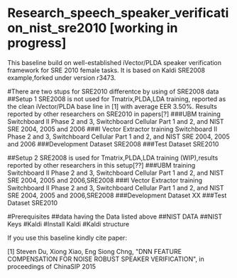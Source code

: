 # Research_speech_speaker_verification_nist_sre2010 [working in progress]




This baseline build on well-established iVector/PLDA speaker verification framework for SRE 2010 female tasks.
It is based on Kaldi SRE2008 example,forked under version r3473.

#There are two stups for SRE2010 differentce by using of SRE2008 data
##Setup 1 
SRE2008 is not used for Tmatrix,PLDA,LDA training, reported as the clean iVector/PLDA base line in [1] with average EER 3.50%. Results reported by other researchers on SRE2010 in papers[?]
###UBM training
Switchboard II Phase 2 and 3, Switchboard Cellular Part 1 and 2, and NIST SRE 2004, 2005 and 2006
###I Vector Extractor training
Switchboard II Phase 2 and 3, Switchboard Cellular Part 1 and 2, and NIST SRE 2004, 2005 and 2006
###Development Dataset
SRE2008
###Test Dataset
SRE2010

##Setup 2
SRE2008 is used for Tmatrix,PLDA,LDA training (WIP),results reported by other researchers in this setup[??]
###UBM training
Switchboard II Phase 2 and 3, Switchboard Cellular Part 1 and 2, and NIST SRE 2004, 2005 and 2006,SRE2008
###I Vector Extractor training
Switchboard II Phase 2 and 3, Switchboard Cellular Part 1 and 2, and NIST SRE 2004, 2005 and 2006,SRE2008
###Development Dataset
XX
###Test Dataset
SRE2010

#Prerequisites
##data
having the Data listed above
##NIST DATA
##NIST Keys
#Kaldi
#Install Kaldi
#Kaldi structure


If you use this baseline kindly cite paper:

[1] Steven Du, Xiong Xiao, Eng Siong Chng, "DNN FEATURE COMPENSATION FOR NOISE ROBUST SPEAKER VERIFICATION", in proceedings of ChinaSIP 2015


